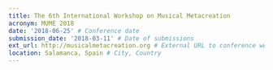 ```yaml
---
title: The 6th International Workshop on Musical Metacreation
acronym: MUME 2018
date: '2018-06-25' # Conference date
submission_date: '2018-03-11' # Date of submissions
ext_url: http://musicalmetacreation.org # External URL to conference website
location: Salamanca, Spain # City, Country
---
```

